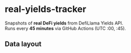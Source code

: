 # real-yields-tracker

Snapshots of **real DeFi yields** from DefiLlama Yields API.  
Runs every **45 minutes** via GitHub Actions (UTC :00, :45).

## Data layout
